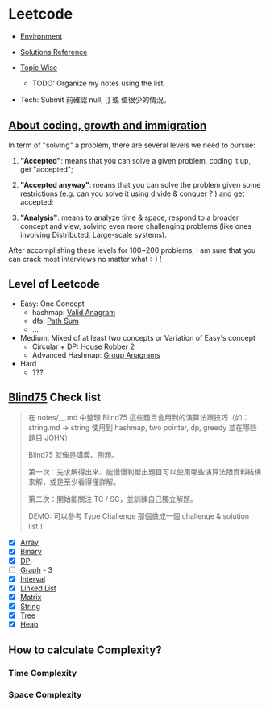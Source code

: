 # Leetcode

- [Environment](https://support.leetcode.com/hc/en-us/articles/360011833974-What-are-the-environments-for-the-programming-language)

- [Solutions Reference](https://github.com/AnasImloul/Leetcode-solutions/)

- [Topic Wise](https://leetcode.com/discuss/study-guide/1612475/all-leetcode-discuss-lists-and-my-lists-so-far-topic-wisedifficulty-wise)
  - TODO: Organize my notes using the list.

- Tech: Submit 前確認 null, [] 或 值很少的情況。


## [About coding, growth and immigration](https://leetcode.com/discuss/career/217361/about-coding-growth-and-immigration)
  
In term of "solving" a problem, there are several levels we need to pursue:

1. **"Accepted"**: means that you can solve a given problem, coding it up, get "accepted";

2. **"Accepted anyway"**: means that you can solve the problem given some restrictions (e.g. can you solve it using divide & conquer ? ) and get accepted;

3. **"Analysis"**: means to analyze time & space, respond to a broader concept and view, solving even more challenging problems (like ones involving Distributed, Large-scale systems).

After accomplishing these levels for 100~200 problems, I am sure that you can crack most interviews no matter what :-) !

## Level of Leetcode
- Easy: One Concept
  - hashmap: [Valid Anagram](blind75/string/valid-anagram.md)
  - dfs: [Path Sum](daily/tree/path-sum.md)
  - ...
- Medium: Mixed of at least two concepts or Variation of Easy's concept
  - Circular + DP: [House Robber 2](blind75/dp/house-robber-2.md)
  - Advanced Hashmap: [Group Anagrams](blind75/string/group-anagrams.md)
- Hard
  - ???

## [Blind75](https://leetcode.com/discuss/general-discussion/460599/blind-75-leetcode-questions) Check list
> 在 notes/__.md 中整理 Blind75 這些題目會用到的演算法跟技巧（如： string.md -> string 使用到 hashmap, two pointer, dp, greedy 並在哪些題目 JOHN）
> 
> Blind75 就像是講義、例題。
> 
> 第一次：先求解得出來、能慢慢判斷出題目可以使用哪些演算法跟資料結構來解，或是至少看得懂詳解。
> 
> 第二次：開始能關注 TC / SC，並訓練自己獨立解題。
> 
> DEMO: 可以參考 Type Challenge 那個做成一個 challenge & solution list！

- [x] [Array](blind75/array/)
- [x] [Binary](blind75/binary/)
- [x] [DP](blind75/dp/)
- [ ] [Graph](blind75/graph/) - 3
- [x] [Interval](blind75/interval/)
- [x] [Linked List](blind75/linked-list/)
- [x] [Matrix](blind75/matrix/)
- [x] [String](blind75/string/)
- [x] [Tree](blind75/tree/)
- [x] [Heap](blind75/heap/)

## How to calculate Complexity?

### Time Complexity


### Space Complexity

